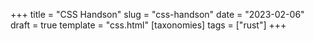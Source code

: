 +++
title = "CSS Handson"
slug = "css-handson"
date = "2023-02-06"
draft = true
template = "css.html"
[taxonomies]
tags = ["rust"]
+++
